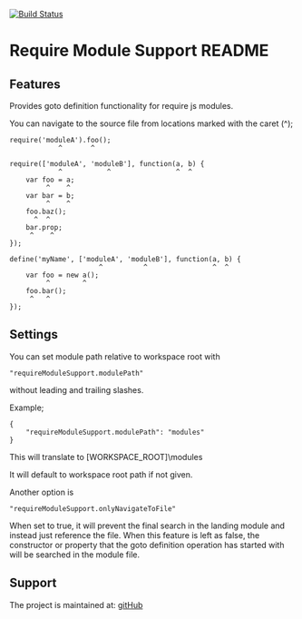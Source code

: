 [![Build Status](https://api.travis-ci.org/anacierdem/vscode-requirejs.svg?branch=master)](https://api.travis-ci.org/anacierdem/vscode-requirejs.svg?branch=master)

# Require Module Support README

## Features

Provides goto definition functionality for require js modules.

You can navigate to the source file from locations marked with the caret (^);

    require('moduleA').foo();
                ^       ^

    require(['moduleA', 'moduleB'], function(a, b) {
                ^           ^                ^  ^
        var foo = a;
             ^    ^  
        var bar = b;
             ^    ^
        foo.baz();
          ^  ^
        bar.prop;
         ^    ^
    });

    define('myName', ['moduleA', 'moduleB'], function(a, b) {
                          ^  	     ^                ^  ^
        var foo = new a();
             ^        ^  
        foo.bar();
         ^   ^
    });

## Settings

You can set module path relative to workspace root with 

    "requireModuleSupport.modulePath" 

without leading and trailing slashes.

Example;

    {
        "requireModuleSupport.modulePath": "modules"
    }

This will translate to [WORKSPACE_ROOT]\modules

It will default to workspace root path if not given.

Another option is 

    "requireModuleSupport.onlyNavigateToFile"

When set to true, it will prevent the final search in the landing module and instead just reference the file. When this feature is left as false, the constructor or property that the goto definition operation has started with will be searched in the module file.

## Support

The project is maintained at: [gitHub](https://github.com/anacierdem/vscode-requirejs)
